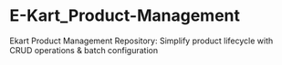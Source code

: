 # E-Kart_Product-Management
 Ekart Product Management Repository: Simplify product lifecycle with CRUD operations &amp; batch configuration
